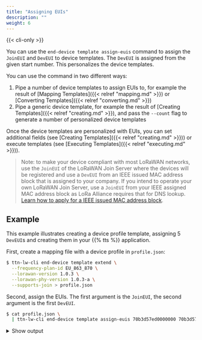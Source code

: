 ```yaml
---
title: "Assigning EUIs"
description: ""
weight: 6
---
```


{{< cli-only >}}

You can use the `end-device template assign-euis` command to assign the `JoinEUI` and `DevEUI` to device templates. The `DevEUI` is assigned from the given start number. This personalizes the device templates.

You can use the command in two different ways:

1. Pipe a number of device templates to assign EUIs to, for example the result of [Mapping Templates]({{< relref "mapping.md" >}}) or [Converting Templates]({{< relref "converting.md" >}})
2. Pipe a generic device template, for example the result of [Creating Templates]({{< relref "creating.md" >}}), and pass the `--count` flag to generate a number of personalized device templates

Once the device templates are personalized with EUIs, you can set additional fields (see [Creating Templates]({{< relref "creating.md" >}})) or execute templates (see [Executing Templates]({{< relref "executing.md" >}})).

>Note: to make your device compliant with most LoRaWAN networks, use the `JoinEUI` of the LoRaWAN Join Server where the devices will be registered and use a `DevEUI` from an IEEE issued MAC address block that is assigned to your company. If you intend to operate your own LoRaWAN Join Server, use a `JoinEUI` from your IEEE assigned MAC address block as LoRa Alliance requires that for DNS lookup. [Learn how to apply for a IEEE issued MAC address block](https://standards.ieee.org/products-services/index.html).

## Example

This example illustrates creating a device profile template, assigning 5 `DevEUI`s and creating them in your {{% tts %}} application.

First, create a mapping file with a device profile in `profile.json`:

```bash
$ ttn-lw-cli end-device template extend \
  --frequency-plan-id EU_863_870 \
  --lorawan-version 1.0.3 \
  --lorawan-phy-version 1.0.3-a \
  --supports-join > profile.json
```

Second, assign the EUIs. The first argument is the `JoinEUI`, the second argument is the first `DevEUI`.

```bash
$ cat profile.json \
  | ttn-lw-cli end-device template assign-euis 70b3d57ed0000000 70b3d57ed0000001 --count 5 > devices.json
```

<details><summary>Show output</summary>
```json
{
  "end_device": {
    "ids": {
      "device_id": "eui-70b3d57ed0000001",
      "application_ids": {

      },
      "dev_eui": "70B3D57ED0000001",
      "join_eui": "70B3D57ED0000000"
    },
    "created_at": "0001-01-01T00:00:00Z",
    "updated_at": "0001-01-01T00:00:00Z",
    "attributes": {
    },
    "lorawan_version": "1.0.3",
    "lorawan_phy_version": "1.0.3-a",
    "frequency_plan_id": "EU_863_870",
    "supports_join": true
  },
  "field_mask": {
    "paths": [
      "lorawan_version",
      "ids.device_id",
      "ids.join_eui",
      "ids.dev_eui",
      "supports_join",
      "frequency_plan_id",
      "lorawan_phy_version"
    ]
  }
}
{
  "end_device": {
    "ids": {
      "device_id": "eui-70b3d57ed0000002",
      "application_ids": {

      },
      "dev_eui": "70B3D57ED0000002",
      "join_eui": "70B3D57ED0000000"
    },
    "created_at": "0001-01-01T00:00:00Z",
    "updated_at": "0001-01-01T00:00:00Z",
    "attributes": {
    },
    "lorawan_version": "1.0.3",
    "lorawan_phy_version": "1.0.3-a",
    "frequency_plan_id": "EU_863_870",
    "supports_join": true
  },
  "field_mask": {
    "paths": [
      "ids.dev_eui",
      "supports_join",
      "frequency_plan_id",
      "lorawan_phy_version",
      "lorawan_version",
      "ids.device_id",
      "ids.join_eui"
    ]
  }
}
{
  "end_device": {
    "ids": {
      "device_id": "eui-70b3d57ed0000003",
      "application_ids": {

      },
      "dev_eui": "70B3D57ED0000003",
      "join_eui": "70B3D57ED0000000"
    },
    "created_at": "0001-01-01T00:00:00Z",
    "updated_at": "0001-01-01T00:00:00Z",
    "attributes": {
    },
    "lorawan_version": "1.0.3",
    "lorawan_phy_version": "1.0.3-a",
    "frequency_plan_id": "EU_863_870",
    "supports_join": true
  },
  "field_mask": {
    "paths": [
      "supports_join",
      "frequency_plan_id",
      "lorawan_phy_version",
      "lorawan_version",
      "ids.device_id",
      "ids.join_eui",
      "ids.dev_eui"
    ]
  }
}
{
  "end_device": {
    "ids": {
      "device_id": "eui-70b3d57ed0000004",
      "application_ids": {

      },
      "dev_eui": "70B3D57ED0000004",
      "join_eui": "70B3D57ED0000000"
    },
    "created_at": "0001-01-01T00:00:00Z",
    "updated_at": "0001-01-01T00:00:00Z",
    "attributes": {
    },
    "lorawan_version": "1.0.3",
    "lorawan_phy_version": "1.0.3-a",
    "frequency_plan_id": "EU_863_870",
    "supports_join": true
  },
  "field_mask": {
    "paths": [
      "ids.device_id",
      "ids.join_eui",
      "ids.dev_eui",
      "supports_join",
      "frequency_plan_id",
      "lorawan_phy_version",
      "lorawan_version"
    ]
  }
}
{
  "end_device": {
    "ids": {
      "device_id": "eui-70b3d57ed0000005",
      "application_ids": {

      },
      "dev_eui": "70B3D57ED0000005",
      "join_eui": "70B3D57ED0000000"
    },
    "created_at": "0001-01-01T00:00:00Z",
    "updated_at": "0001-01-01T00:00:00Z",
    "attributes": {
    },
    "lorawan_version": "1.0.3",
    "lorawan_phy_version": "1.0.3-a",
    "frequency_plan_id": "EU_863_870",
    "supports_join": true
  },
  "field_mask": {
    "paths": [
      "supports_join",
      "frequency_plan_id",
      "lorawan_phy_version",
      "lorawan_version",
      "ids.device_id",
      "ids.join_eui",
      "ids.dev_eui"
    ]
  }
}
```
</details>

Finally, you can create these devices in your {{% tts %}} application `test-app`, see [Executing Templates]({{< relref "executing.md" >}}).

```bash
$ cat devices.json \
  | ttn-lw-cli end-device template execute \
  | ttn-lw-cli device create --application-id test-app
```
